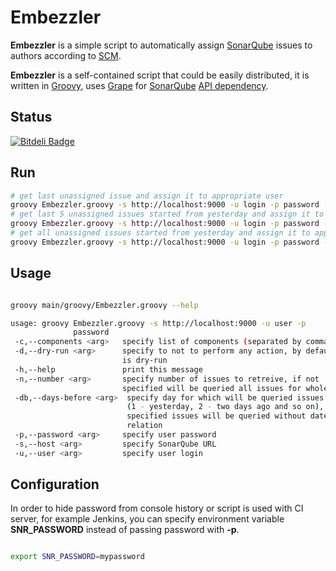 Embezzler
=========

**Embezzler** is a simple script to automatically assign [SonarQube](http://www.sonarqube.org/) issues to authors according to [SCM](http://en.wikipedia.org/wiki/Software_configuration_management).

**Embezzler** is a self-contained script that could be easily distributed, it is written in [Groovy](http://groovy.codehaus.org/), uses [Grape](http://groovy.codehaus.org/Grape) for [SonarQube](http://www.sonarqube.org/) [API dependency](http://docs.codehaus.org/display/SONAR/Using+the+Web+Service+Java+client).

Status
------

[![Bitdeli Badge](https://d2weczhvl823v0.cloudfront.net/webdizz/embezzler/trend.png)](https://bitdeli.com/free "Bitdeli Badge")

Run
--------

```bash
# get last unassigned issue and assign it to appropriate user
groovy Embezzler.groovy -s http://localhost:9000 -u login -p password -c 'project1,project2' -n 1 --dry-run false
# get last 5 unassigned issues started from yesterday and assign it to appropriate users
groovy Embezzler.groovy -s http://localhost:9000 -u login -p password -c 'project1,project2' -n 5 -db 1 --dry-run false
# get all unassigned issues started from yesterday and assign it to appropriate users
groovy Embezzler.groovy -s http://localhost:9000 -u login -p password -c 'project1,project2' -db 1 --dry-run false
```

Usage
-----

```bash

groovy main/groovy/Embezzler.groovy --help

usage: groovy Embezzler.groovy -s http://localhost:9000 -u user -p
              password
 -c,--components <arg>   specify list of components (separated by comma)
 -d,--dry-run <arg>      specify to not to perform any action, by default
                         is dry-run
 -h,--help               print this message
 -n,--number <arg>       specify number of issues to retreive, if not 
                         specified will be queried all issues for whole day
 -db,--days-before <arg>  specify day for which will be queried issues
                          (1 - yesterday, 2 - two days ago and so on), if not 
                          specified issues will be queried without date 
                          relation
 -p,--password <arg>     specify user password
 -s,--host <arg>         specify SonarQube URL
 -u,--user <arg>         specify user login

```

Configuration
----------

In order to hide password from console history or script is used with CI server, for example Jenkins, you can specify environment variable **SNR_PASSWORD** instead of passing password with **-p**.

```bash

export SNR_PASSWORD=mypassword

```



